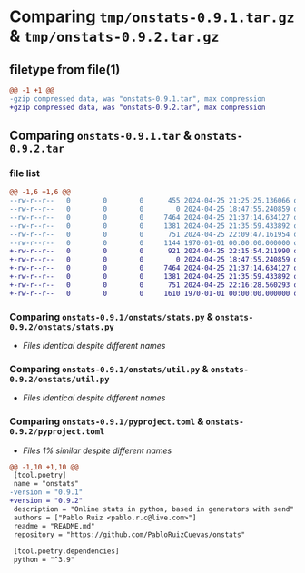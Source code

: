 # Comparing `tmp/onstats-0.9.1.tar.gz` & `tmp/onstats-0.9.2.tar.gz`

## filetype from file(1)

```diff
@@ -1 +1 @@
-gzip compressed data, was "onstats-0.9.1.tar", max compression
+gzip compressed data, was "onstats-0.9.2.tar", max compression
```

## Comparing `onstats-0.9.1.tar` & `onstats-0.9.2.tar`

### file list

```diff
@@ -1,6 +1,6 @@
--rw-r--r--   0        0        0      455 2024-04-25 21:25:25.136066 onstats-0.9.1/README.md
--rw-r--r--   0        0        0        0 2024-04-25 18:47:55.240859 onstats-0.9.1/onstats/__init__.py
--rw-r--r--   0        0        0     7464 2024-04-25 21:37:14.634127 onstats-0.9.1/onstats/stats.py
--rw-r--r--   0        0        0     1381 2024-04-25 21:35:59.433892 onstats-0.9.1/onstats/util.py
--rw-r--r--   0        0        0      751 2024-04-25 22:09:47.161954 onstats-0.9.1/pyproject.toml
--rw-r--r--   0        0        0     1144 1970-01-01 00:00:00.000000 onstats-0.9.1/PKG-INFO
+-rw-r--r--   0        0        0      921 2024-04-25 22:15:54.211990 onstats-0.9.2/README.md
+-rw-r--r--   0        0        0        0 2024-04-25 18:47:55.240859 onstats-0.9.2/onstats/__init__.py
+-rw-r--r--   0        0        0     7464 2024-04-25 21:37:14.634127 onstats-0.9.2/onstats/stats.py
+-rw-r--r--   0        0        0     1381 2024-04-25 21:35:59.433892 onstats-0.9.2/onstats/util.py
+-rw-r--r--   0        0        0      751 2024-04-25 22:16:28.560293 onstats-0.9.2/pyproject.toml
+-rw-r--r--   0        0        0     1610 1970-01-01 00:00:00.000000 onstats-0.9.2/PKG-INFO
```

### Comparing `onstats-0.9.1/onstats/stats.py` & `onstats-0.9.2/onstats/stats.py`

 * *Files identical despite different names*

### Comparing `onstats-0.9.1/onstats/util.py` & `onstats-0.9.2/onstats/util.py`

 * *Files identical despite different names*

### Comparing `onstats-0.9.1/pyproject.toml` & `onstats-0.9.2/pyproject.toml`

 * *Files 1% similar despite different names*

```diff
@@ -1,10 +1,10 @@
 [tool.poetry]
 name = "onstats"
-version = "0.9.1"
+version = "0.9.2"
 description = "Online stats in python, based in generators with send"
 authors = ["Pablo Ruiz <pablo.r.c@live.com>"]
 readme = "README.md"
 repository = "https://github.com/PabloRuizCuevas/onstats"
 
 [tool.poetry.dependencies]
 python = "^3.9"
```

